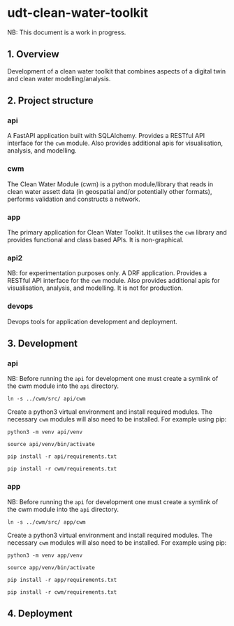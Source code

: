 # udt-clean-water-toolkit

NB: This document is a work in progress.

## 1. Overview

Development of a clean water toolkit that combines aspects of a digital twin and clean water modelling/analysis.

## 2. Project structure

### api

A FastAPI application built with SQLAlchemy. Provides a RESTful API interface for the `cwm` module. Also provides additional apis for visualisation, analysis, and modelling.

### cwm

The Clean Water Module (cwm) is a python module/library that reads in clean water assett data (in geospatial and/or potentially other formats), performs validation and constructs a network.

### app

The primary application for Clean Water Toolkit. It utilises the `cwm` library and provides functional and class based APIs. It is non-graphical.

### api2

NB: for experimentation purposes only. A DRF application. Provides a RESTful API interface for the `cwm` module. Also provides additional apis for visualisation, analysis, and modelling. It is not for production.

### devops

Devops tools for application development and deployment.

## 3. Development

### api

NB: Before running the `api` for development one must create a symlink of the cwm module into the `api` directory.

```
ln -s ../cwm/src/ api/cwm
```

Create a python3 virtual environment and install required modules. The necessary `cwm` modules will also need to be installed. For example using pip:

```
python3 -m venv api/venv

source api/venv/bin/activate

pip install -r api/requirements.txt

pip install -r cwm/requirements.txt
```

### app

NB: Before running the `api` for development one must create a symlink of the cwm module into the `api` directory.

```
ln -s ../cwm/src/ app/cwm
```

Create a python3 virtual environment and install required modules. The necessary `cwm` modules will also need to be installed. For example using pip:

```
python3 -m venv app/venv

source app/venv/bin/activate

pip install -r app/requirements.txt

pip install -r cwm/requirements.txt
```

## 4. Deployment


